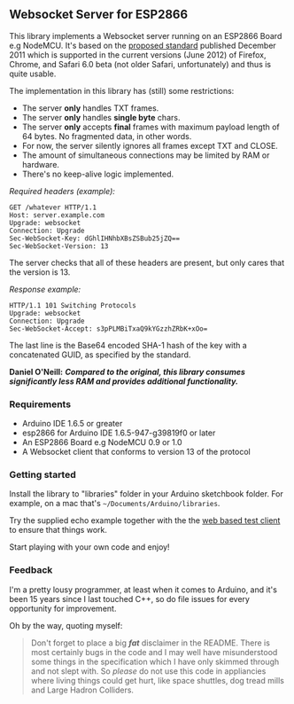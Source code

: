 ## Websocket Server for ESP2866

This library implements a Websocket server running on an ESP2866 Board e.g NodeMCU. It's based on the [proposed standard][1] published December 2011 which is supported in the current versions (June 2012) of Firefox, Chrome, and Safari 6.0 beta (not older Safari, unfortunately) and thus is quite usable.

The implementation in this library has (still) some restrictions:

* The server **only** handles TXT frames.
* The server **only** handles **single byte** chars.
* The server **only** accepts **final** frames with maximum payload length of 64 bytes. No fragmented data, in other words.
* For now, the server silently ignores all frames except TXT and CLOSE.
* The amount of simultaneous connections may be limited by RAM or hardware.
* There's no keep-alive logic implemented.

_Required headers (example):_

	GET /whatever HTTP/1.1
	Host: server.example.com
	Upgrade: websocket
	Connection: Upgrade
	Sec-WebSocket-Key: dGhlIHNhbXBsZSBub25jZQ==
	Sec-WebSocket-Version: 13

The server checks that all of these headers are present, but only cares that the version is 13.

_Response example:_

	HTTP/1.1 101 Switching Protocols
	Upgrade: websocket
	Connection: Upgrade
	Sec-WebSocket-Accept: s3pPLMBiTxaQ9kYGzzhZRbK+xOo=

The last line is the Base64 encoded SHA-1 hash of the key with a concatenated GUID, as specified by the standard.

**Daniel O'Neill:** ***Compared to the original, this library consumes significantly less RAM and provides additional functionality.***

### Requirements

* Arduino IDE 1.6.5 or greater
* esp2866 for Arduino IDE 1.6.5-947-g39819f0 or later
* An ESP2866 Board e.g NodeMCU 0.9 or 1.0
* A Websocket client that conforms to version 13 of the protocol

### Getting started

Install the library to "libraries" folder in your Arduino sketchbook folder. For example, on a mac that's `~/Documents/Arduino/libraries`.

Try the supplied echo example together with the the [web based test client][2] to ensure that things work.

Start playing with your own code and enjoy!

### Feedback

I'm a pretty lousy programmer, at least when it comes to Arduino, and it's been 15 years since I last touched C++, so do file issues for every opportunity for improvement.

Oh by the way, quoting myself:

> Don't forget to place a big ***fat*** disclaimer in the README. There is most certainly bugs in the code and I may well have misunderstood some things in the specification which I have only skimmed through and not slept with. So _please_ do not use this code in appliancies where living things could get hurt, like space shuttles, dog tread mills and Large Hadron Colliders.


[1]: http://datatracker.ietf.org/doc/rfc6455/?include_text=1 "Protol version implemented here"
[2]: http://www.websocket.org/echo.html "Echo Test client"
